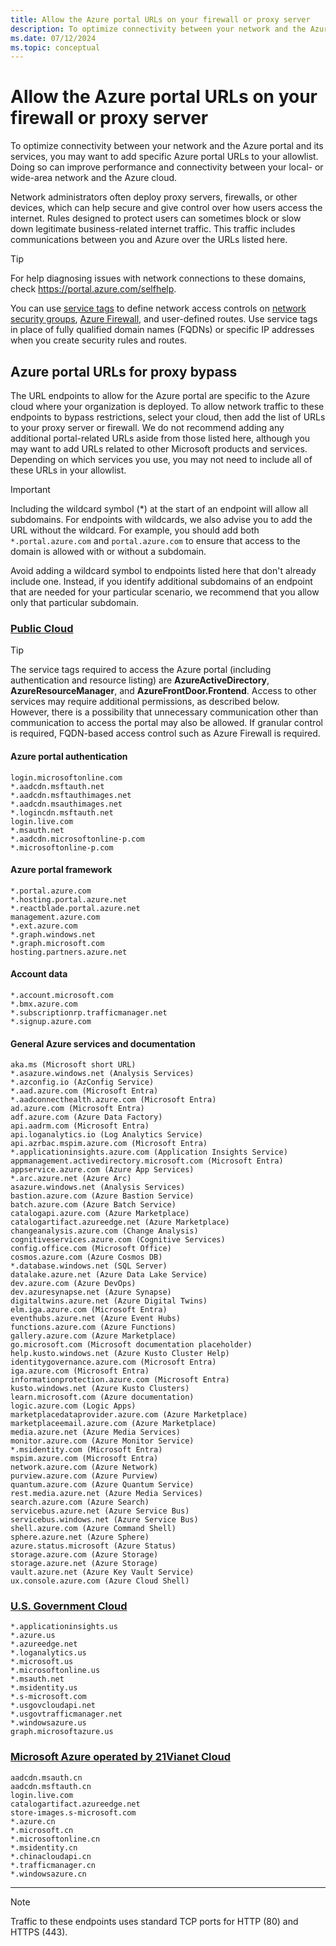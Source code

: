 ```yaml
---
title: Allow the Azure portal URLs on your firewall or proxy server
description: To optimize connectivity between your network and the Azure portal and its services, we recommend you add these URLs to your allowlist.
ms.date: 07/12/2024
ms.topic: conceptual
---
```


# Allow the Azure portal URLs on your firewall or proxy server

To optimize connectivity between your network and the Azure portal and its services, you may want to add specific Azure portal URLs to your allowlist. Doing so can improve performance and connectivity between your local- or wide-area network and the Azure cloud.

Network administrators often deploy proxy servers, firewalls, or other devices, which can help secure and give control over how users access the internet. Rules designed to protect users can sometimes block or slow down legitimate business-related internet traffic. This traffic includes communications between you and Azure over the URLs listed here.

> [!TIP]
> For help diagnosing issues with network connections to these domains, check https://portal.azure.com/selfhelp.

You can use [service tags](/azure/virtual-network/service-tags-overview) to define network access controls on [network security groups](/azure/virtual-network/network-security-groups-overview), [Azure Firewall](/azure/firewall/service-tags), and user-defined routes. Use service tags in place of fully qualified domain names (FQDNs) or specific IP addresses when you create security rules and routes.

## Azure portal URLs for proxy bypass

The URL endpoints to allow for the Azure portal are specific to the Azure cloud where your organization is deployed. To allow network traffic to these endpoints to bypass restrictions, select your cloud, then add the list of URLs to your proxy server or firewall. We do not recommend adding any additional portal-related URLs aside from those listed here, although you may want to add URLs related to other Microsoft products and services. Depending on which services you use, you may not need to include all of these URLs in your allowlist.

> [!IMPORTANT]
> Including the wildcard symbol (\*) at the start of an endpoint will allow all subdomains. For endpoints with wildcards, we also advise you to add the URL without the wildcard. For example, you should add both `*.portal.azure.com` and `portal.azure.com` to ensure that access to the domain is allowed with or without a subdomain.
>
> Avoid adding a wildcard symbol to endpoints listed here that don't already include one. Instead, if you identify additional subdomains of an endpoint that are needed for your particular scenario, we recommend that you allow only that particular subdomain.

### [Public Cloud](#tab/public-cloud)

> [!TIP]
> The service tags required to access the Azure portal (including authentication and resource listing) are **AzureActiveDirectory**, **AzureResourceManager**, and **AzureFrontDoor.Frontend**. Access to other services may require additional permissions, as described below.  
> However, there is a possibility that unnecessary communication other than communication to access the portal may also be allowed. If granular control is required, FQDN-based access control such as Azure Firewall is required.

#### Azure portal authentication

```
login.microsoftonline.com
*.aadcdn.msftauth.net
*.aadcdn.msftauthimages.net
*.aadcdn.msauthimages.net
*.logincdn.msftauth.net
login.live.com
*.msauth.net
*.aadcdn.microsoftonline-p.com
*.microsoftonline-p.com
```

#### Azure portal framework

```
*.portal.azure.com
*.hosting.portal.azure.net
*.reactblade.portal.azure.net
management.azure.com
*.ext.azure.com
*.graph.windows.net
*.graph.microsoft.com
hosting.partners.azure.net
```

#### Account data

```
*.account.microsoft.com
*.bmx.azure.com
*.subscriptionrp.trafficmanager.net
*.signup.azure.com
```

#### General Azure services and documentation

```
aka.ms (Microsoft short URL)
*.asazure.windows.net (Analysis Services)
*.azconfig.io (AzConfig Service)
*.aad.azure.com (Microsoft Entra)
*.aadconnecthealth.azure.com (Microsoft Entra)
ad.azure.com (Microsoft Entra)
adf.azure.com (Azure Data Factory)
api.aadrm.com (Microsoft Entra)
api.loganalytics.io (Log Analytics Service)
api.azrbac.mspim.azure.com (Microsoft Entra)
*.applicationinsights.azure.com (Application Insights Service)
appmanagement.activedirectory.microsoft.com (Microsoft Entra)
appservice.azure.com (Azure App Services)
*.arc.azure.net (Azure Arc)
asazure.windows.net (Analysis Services)
bastion.azure.com (Azure Bastion Service)
batch.azure.com (Azure Batch Service)
catalogapi.azure.com (Azure Marketplace)
catalogartifact.azureedge.net (Azure Marketplace)
changeanalysis.azure.com (Change Analysis)
cognitiveservices.azure.com (Cognitive Services)
config.office.com (Microsoft Office)
cosmos.azure.com (Azure Cosmos DB)
*.database.windows.net (SQL Server)
datalake.azure.net (Azure Data Lake Service)
dev.azure.com (Azure DevOps)
dev.azuresynapse.net (Azure Synapse)
digitaltwins.azure.net (Azure Digital Twins)
elm.iga.azure.com (Microsoft Entra)
eventhubs.azure.net (Azure Event Hubs)
functions.azure.com (Azure Functions)
gallery.azure.com (Azure Marketplace)
go.microsoft.com (Microsoft documentation placeholder)
help.kusto.windows.net (Azure Kusto Cluster Help)
identitygovernance.azure.com (Microsoft Entra)
iga.azure.com (Microsoft Entra)
informationprotection.azure.com (Microsoft Entra)
kusto.windows.net (Azure Kusto Clusters)
learn.microsoft.com (Azure documentation)
logic.azure.com (Logic Apps)
marketplacedataprovider.azure.com (Azure Marketplace)
marketplaceemail.azure.com (Azure Marketplace)
media.azure.net (Azure Media Services)
monitor.azure.com (Azure Monitor Service)
*.msidentity.com (Microsoft Entra)
mspim.azure.com (Microsoft Entra)
network.azure.com (Azure Network)
purview.azure.com (Azure Purview)
quantum.azure.com (Azure Quantum Service)
rest.media.azure.net (Azure Media Services)
search.azure.com (Azure Search)
servicebus.azure.net (Azure Service Bus)
servicebus.windows.net (Azure Service Bus)
shell.azure.com (Azure Command Shell)
sphere.azure.net (Azure Sphere)
azure.status.microsoft (Azure Status)
storage.azure.com (Azure Storage)
storage.azure.net (Azure Storage)
vault.azure.net (Azure Key Vault Service)
ux.console.azure.com (Azure Cloud Shell)
```

### [U.S. Government Cloud](#tab/us-government-cloud)

```
*.applicationinsights.us
*.azure.us
*.azureedge.net
*.loganalytics.us
*.microsoft.us
*.microsoftonline.us
*.msauth.net
*.msidentity.us
*.s-microsoft.com
*.usgovcloudapi.net
*.usgovtrafficmanager.net
*.windowsazure.us
graph.microsoftazure.us
```

### [Microsoft Azure operated by 21Vianet Cloud](#tab/azure-china-cloud)

```
aadcdn.msauth.cn
aadcdn.msftauth.cn
login.live.com
catalogartifact.azureedge.net
store-images.s-microsoft.com
*.azure.cn
*.microsoft.cn
*.microsoftonline.cn
*.msidentity.cn
*.chinacloudapi.cn
*.trafficmanager.cn
*.windowsazure.cn
```

---

> [!NOTE]
> Traffic to these endpoints uses standard TCP ports for HTTP (80) and HTTPS (443).

